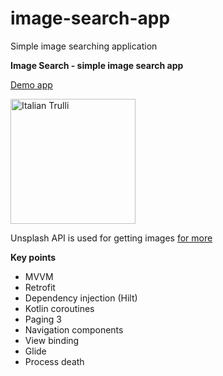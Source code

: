 # image-search-app
Simple image searching application

<b>Image Search - simple image search app</b>

<a href="https://github.com/raheemadamboev/image-search-app/blob/master/app/release/app-release.apk">Demo app</a>

<img src="https://imgur.com/Ov5imsc.jpg" alt="Italian Trulli" width="200" height="200">

Unsplash API is used for getting images  <a href="https://unsplash.com/developers">for more</a>

<b>Key points</b>
- MVVM
- Retrofit
- Dependency injection (Hilt)
- Kotlin coroutines
- Paging 3
- Navigation components
- View binding
- Glide
- Process death
